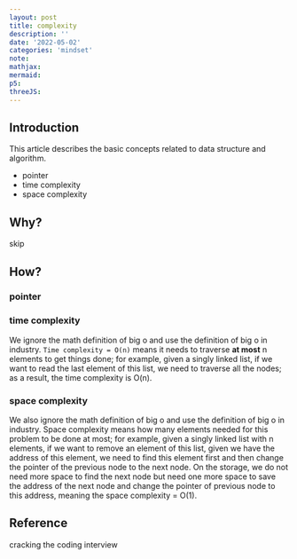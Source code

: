 ```yaml
---
layout: post
title: complexity
description: ''
date: '2022-05-02'
categories: 'mindset'
note:
mathjax:
mermaid:
p5:
threeJS:
---
```


## Introduction

This article describes the basic concepts related to data structure and algorithm.

* pointer
* time complexity
* space complexity

## Why?

skip

## How?

### pointer



### time complexity

We ignore the math definition of big o and use the definition of big o in industry. `Time complexity = O(n)` means it needs to traverse **at most** n elements to get things done; for example, given a singly linked list, if we want to read the last element of this list, we need to traverse all the nodes; as a result, the time complexity is O(n).

### space complexity

We also ignore the math definition of big o and use the definition of big o in industry. Space complexity means how many elements needed for this problem to be done at most; for example, given a singly linked list with n elements, if we want to remove an element of this list, given we have the address of this element, we need to find this element first and then change the pointer of the previous node to the next node. On the storage, we do not need more space to find the next node but need one more space to save the address of the next node and change the pointer of previous node to this address, meaning the space complexity = O(1).

## Reference

cracking the coding interview

